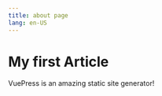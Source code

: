 ```yaml
---
title: about page
lang: en-US
---
```


# My first Article

VuePress is an amazing static site generator!

